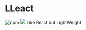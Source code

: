 # LLeact
<img alt="npm" src="https://img.shields.io/npm/v/@jirklym/lleact?color=blue">
<img src="https://travis-ci.com/wallach-game-studio/LLeact.svg?branch=main">
Like React but LightWeight
